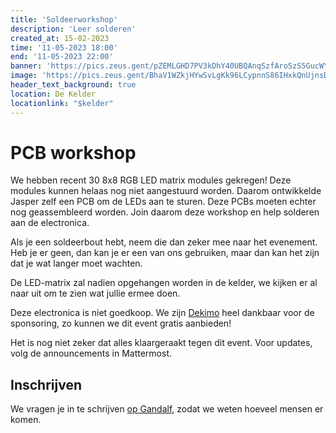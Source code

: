 ```yaml
---
title: 'Soldeerworkshop'
description: 'Leer solderen'
created_at: 15-02-2023
time: '11-05-2023 18:00'
end: '11-05-2023 22:00'
banner: 'https://pics.zeus.gent/pZEMLGHD7PV3kDhY40UBQAnqSzfAroSzS5GucWYr.jpg'
image: 'https://pics.zeus.gent/BhaV1WZkjHYwSvLgKk96LCypnnS86IHxkQnUjnsD.jpg'
header_text_background: true
location: De Kelder
locationlink: "$kelder"
---
```


# PCB workshop

We hebben recent 30 8x8 RGB LED matrix modules gekregen! Deze modules kunnen helaas nog niet aangestuurd worden. Daarom ontwikkelde Jasper zelf een PCB om de LEDs aan te sturen. Deze PCBs moeten echter nog geassembleerd worden. Join daarom deze workshop en help solderen aan de electronica.

Als je een soldeerbout hebt, neem die dan zeker mee naar het evenement. Heb je er geen, dan kan je er een van ons gebruiken, maar dan kan het zijn dat je wat langer moet wachten.

De LED-matrix zal nadien opgehangen worden in de kelder, we kijken er al naar uit om te zien wat jullie ermee doen.

Deze electronica is niet goedkoop. We zijn [Dekimo](https://www.dekimo.com) heel dankbaar voor de sponsoring, zo kunnen we dit event gratis aanbieden!

Het is nog niet zeker dat alles klaargeraakt tegen dit event. Voor updates, volg de announcements in Mattermost.

## Inschrijven

We vragen je in te schrijven [op Gandalf](https://event.student.ugent.be/events/379), zodat we weten hoeveel mensen er komen.
